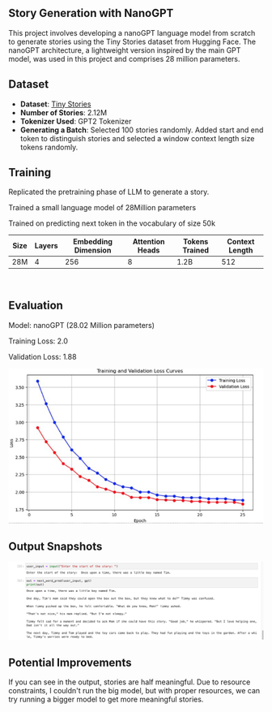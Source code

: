 ## Story Generation with NanoGPT


This project involves developing a nanoGPT language model from scratch to generate stories using the Tiny Stories dataset from Hugging Face. The nanoGPT architecture, a lightweight version inspired by the main GPT model, was used in this project and comprises 28 million parameters.

## Dataset

- **Dataset**: [Tiny Stories](https://huggingface.co/datasets/roneneldan/TinyStories)
- **Number of Stories**: 2.12M
- **Tokenizer Used**: GPT2 Tokenizer
- **Generating a Batch**: Selected 100 stories randomly. Added start and end token to distinguish stories and selected a window context length size tokens randomly.

## Training 
Replicated the pretraining phase of LLM to generate a story. ​


Trained a small language model of 28Million parameters ​


Trained on predicting next token in the vocabulary of size 50k​

| **Size** | **Layers** | **Embedding Dimension** | **Attention Heads** | **Tokens Trained** | **Context Length** |
|----------|------------|-------------------------|---------------------|--------------------|---------------------|
| 28M      | 4          | 256                     | 8                   | 1.2B               | 512                 |

​
​
## Evaluation
Model: nanoGPT (28.02 Million parameters)

Training Loss: 2.0

Validation Loss: 1.88

![Alt text](Images/lossSnap.png)
## Output Snapshots 

![Alt text](Images/OutputSnap.png)


## Potential Improvements 
If you can see in the output, stories are half meaningful. Due to resource constraints, I couldn't run the big model, but with proper resources, we can try running a bigger model to get more meaningful stories.

